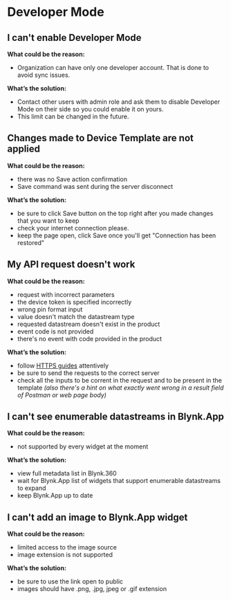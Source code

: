 # Developer Mode

## I can't enable Developer Mode

**What could be the reason:**

* Organization can have only one developer account. That is done to avoid sync issues.

**What’s the solution:**

* Contact other users with admin role and ask them to disable Developer Mode on their side so you could enable it on yours.
* This limit can be changed in the future.

## Changes made to Device Template are not applied

**What could be the reason:**

* there was no Save action confirmation
* Save command was sent during the server disconnect

**What’s the solution:**

* be sure to click Save button on the top right after you made changes that you want to keep
* check your internet connection please.
* keep the page open, click Save once you'll get "Connection has been restored" 

## **My API request doesn't work**

**What could be the reason:**

* request with incorrect parameters  
* the device token is specified incorrectly  
* wrong pin format input  
* value doesn't match the datastream type  
* requested datastream doesn't exist in the product  
* event code is not provided  
* there's no event with code provided in the product

**What’s the solution:**

* follow [HTTPS guides](https://docs.blynk.io/en/https-api/update-datastream-value) attentively  
* be sure to send the requests to the correct server  
* check all the inputs to be corrent in the request and to be present in the template _\(also there's a hint on what exactly went wrong in a result field of Postman or web page body\)_

## I can't see enumerable datastreams in Blynk.App

**What could be the reason:**

* not supported by every widget at the moment

**What’s the solution:**

* view full metadata list in Blynk.360
* wait for Blynk.App list of widgets that support enumerable datastreams to expand 
* keep Blynk.App up to date

## I can't add an image to Blynk.App widget

**What could be the reason:**

* limited access to the image source
* image extension is not supported

**What’s the solution:**

* be sure to use the link open to public
* images should have .png, .jpg, jpeg or .gif extension

